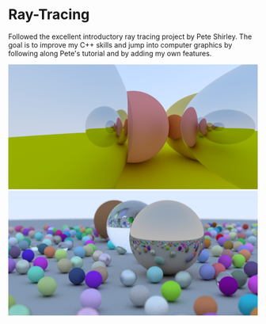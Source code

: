 # Ray-Tracing

Followed the excellent introductory ray tracing project by Pete Shirley. The goal is to improve my C++ skills and jump into computer graphics by following along Pete's tutorial and by adding my own features.

![Glass Spheres](https://github.com/john-zhang-uoft/Ray-Tracing/blob/main/Glass%20Spheres.png)
![Random Scene](https://github.com/john-zhang-uoft/Ray-Tracing/blob/main/Random%20Scene.png)
